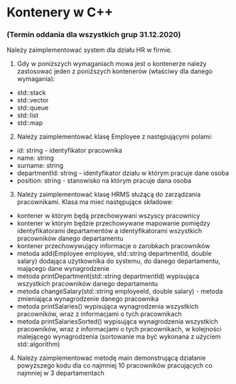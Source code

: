 # Kontenery w C++

### (Termin oddania dla wszystkich grup 31.12.2020)

Należy zaimplementować system dla działu HR w firmie.
1. Gdy w poniższych wymaganiach mowa jest o kontenerze należy zastosować
jeden z poniższych kontenerów (właściwy dla danego wymagania):
- std::stack
- std::vector
- std::queue
- std::list
- std::map
2. Należy zaimplementować klasę Employee z następującymi polami:
- id: string - identyfikator pracownika
- name: string
- surname: string
- departmentId: string - identyfikator działu w którym pracuje dane osoba
- position: string - stanowisko na którym pracuje dana osoba
3. Należy zaimplementować klasę HRMS służącą do zarządzania pracownikami.
Klasa ma mieć następujące składowe:
- kontener w którym będą przechowywani wszyscy pracownicy
- kontener w którym będzie przechowywane mapowanie pomiędzy identyfikatorami departamentów a identyfikatorami wszystkich pracowników danego departamentu
- kontener przechowywujący informacje o zarobkach pracowników
- metoda add(Employee employee, std::string departmentId, double salary) dodająca użytkownika do systemu, do danego departamentu, mającego dane wynagrodzenie
- metoda printDepartment(std::string departmentId) wypisująca wszystkich pracowników danego departamentu
- metoda changeSalary(std::string employeeId, double salary) - metoda zmieniająca wynagrodzenie danego pracownika
- metoda printSalaries() wypisująca wynagrodzenia wszystkich pracowników, wraz z informacjami o tych pracownikach
- metoda printSalariesSorted() wypisująca wynagrodzenia wszystkich pracowników, wraz z informacjami o tych pracownikach, w kolejności malejącego wynagrodzenia (sortowanie ma być wykonana z użyciem std::algorithm)
4. Należy zaimplementować metodę main demonstrującą działanie powyższego kodu dla co najmniej 10 pracowników pracujących co najmniej w 3 departamentach

